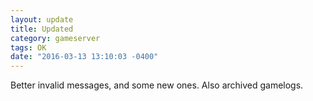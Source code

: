 ```yaml
---
layout: update
title: Updated
category: gameserver
tags: OK
date: "2016-03-13 13:10:03 -0400"
---
```


Better invalid messages, and some new ones. Also archived gamelogs.
